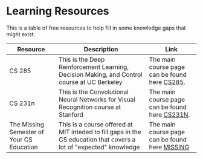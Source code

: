 # Learning Resources
This is a table of free resources to help fill in some knowledge gaps that might exist.

Resource | Description | Link
---------|-------------|-----
CS 285 | This is the Deep Reinforcement Learning, Decision Making, and Control course at UC Berkeley | The main course page can be found here [CS285](http://rail.eecs.berkeley.edu/deeprlcourse-fa19/). 
CS 231n | This is the Convolutional Neural Networks for Visual Recognition course at Stanford  | The main course page can be found here [CS231N](http://cs231n.stanford.edu/2017/).
The Missing Semester of Your CS Education | This is a course offered at MIT inteded to fill gaps in the CS education that covers a lot of "expected" knowledge | The main course page can be found here [MISSING](https://missing.csail.mit.edu/)
